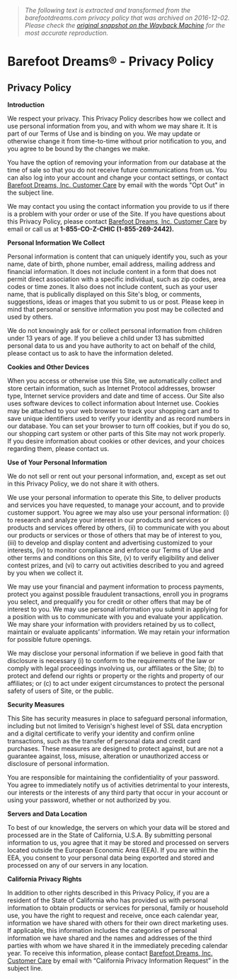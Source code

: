 > *The following text is extracted and transformed from the barefootdreams.com privacy policy that was archived on 2016-12-02. Please check the [original snapshot on the Wayback Machine](https://web.archive.org/web/20161202004621id_/http%3A//www.barefootdreams.com/privacy-policy.html) for the most accurate reproduction.*

# Barefoot Dreams® - Privacy Policy

## Privacy Policy

**Introduction**

We respect your privacy. This Privacy Policy describes how we collect and use personal information from you, and with whom we may share it. It is part of our Terms of Use and is binding on you. We may update or otherwise change it from time-to-time without prior notification to you, and you agree to be bound by the changes we make.

You have the option of removing your information from our database at the time of sale so that you do not receive future communications from us. You can also log into your account and change your contact settings, or contact [Barefoot Dreams, Inc. Customer Care](mailto:customercare@barefootdreams.com) by email with the words "Opt Out" in the subject line.

We may contact you using the contact information you provide to us if there is a problem with your order or use of the Site. If you have questions about this Privacy Policy, please contact [Barefoot Dreams, Inc. Customer Care](mailto:customercare@barefootdreams.com) by email or call us at **1-855-CO-Z-CHIC (1-855-269-2442).**

**Personal Information We Collect**

Personal information is content that can uniquely identify you, such as your name, date of birth, phone number, email address, mailing address and financial information. It does not include content in a form that does not permit direct association with a specific individual, such as zip codes, area codes or time zones. It also does not include content, such as your user name, that is publically displayed on this Site's blog, or comments, suggestions, ideas or images that you submit to us or post. Please keep in mind that personal or sensitive information you post may be collected and used by others.

We do not knowingly ask for or collect personal information from children under 13 years of age. If you believe a child under 13 has submitted personal data to us and you have authority to act on behalf of the child, please contact us to ask to have the information deleted. 

**Cookies and Other Devices**

When you access or otherwise use this Site, we automatically collect and store certain information, such as Internet Protocol addresses, browser type, Internet service providers and date and time of access. Our Site also uses software devices to collect information about Internet use. Cookies may be attached to your web browser to track your shopping cart and to save unique identifiers used to verify your identity and as record numbers in our database. You can set your browser to turn off cookies, but if you do so, our shopping cart system or other parts of this Site may not work properly. If you desire information about cookies or other devices, and your choices regarding them, please contact us.

**Use of Your Personal Information**

We do not sell or rent out your personal information, and, except as set out in this Privacy Policy, we do not share it with others.

We use your personal information to operate this Site, to deliver products and services you have requested, to manage your account, and to provide customer support. You agree we may also use your personal information: (i) to research and analyze your interest in our products and services or products and services offered by others, (ii) to communicate with you about our products or services or those of others that may be of interest to you, (iii) to develop and display content and advertising customized to your interests, (iv) to monitor compliance and enforce our Terms of Use and other terms and conditions on this Site, (v) to verify eligibility and deliver contest prizes, and (vi) to carry out activities described to you and agreed by you when we collect it.

We may use your financial and payment information to process payments, protect you against possible fraudulent transactions, enroll you in programs you select, and prequalify you for credit or other offers that may be of interest to you. We may use personal information you submit in applying for a position with us to communicate with you and evaluate your application. We may share your information with providers retained by us to collect, maintain or evaluate applicants’ information. We may retain your information for possible future openings.

We may disclose your personal information if we believe in good faith that disclosure is necessary (i) to conform to the requirements of the law or comply with legal proceedings involving us, our affiliates or the Site; (b) to protect and defend our rights or property or the rights and property of our affiliates; or (c) to act under exigent circumstances to protect the personal safety of users of Site, or the public.

**Security Measures**

This Site has security measures in place to safeguard personal information, including but not limited to Verisign's highest level of SSL data encryption and a digital certificate to verify your identity and confirm online transactions, such as the transfer of personal data and credit card purchases. These measures are designed to protect against, but are not a guarantee against, loss, misuse, alteration or unauthorized access or disclosure of personal information.

You are responsible for maintaining the confidentiality of your password. You agree to immediately notify us of activities detrimental to your interests, our interests or the interests of any third party that occur in your account or using your password, whether or not authorized by you.

**Servers and Data Location**

To best of our knowledge, the servers on which your data will be stored and processed are in the State of California, U.S.A. By submitting personal information to us, you agree that it may be stored and processed on servers located outside the European Economic Area (EEA). If you are within the EEA, you consent to your personal data being exported and stored and processed on any of our servers in any location.

**California Privacy Rights**

In addition to other rights described in this Privacy Policy, if you are a resident of the State of California who has provided us with personal information to obtain products or services for personal, family or household use, you have the right to request and receive, once each calendar year, information we have shared with others for their own direct marketing uses. If applicable, this information includes the categories of personal information we have shared and the names and addresses of the third parties with whom we have shared it in the immediately preceding calendar year. To receive this information, please contact [Barefoot Dreams, Inc. Customer Care](mailto:customercare@barefootdreams.com) by email with “California Privacy Information Request” in the subject line.
